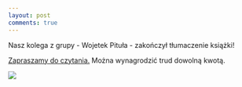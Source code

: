 ```yaml
---
layout: post
comments: true
---
```


Nasz kolega z grupy - Wojetek Pituła - zakończył tłumaczenie książki!

[Zapraszamy do czytania.](https://leanpub.com/fpmortals-pl) Można wynagrodzić trud dowolną kwotą.

<img src="https://d2sofvawe08yqg.cloudfront.net/fpmortals-pl/hero?1549504862">
